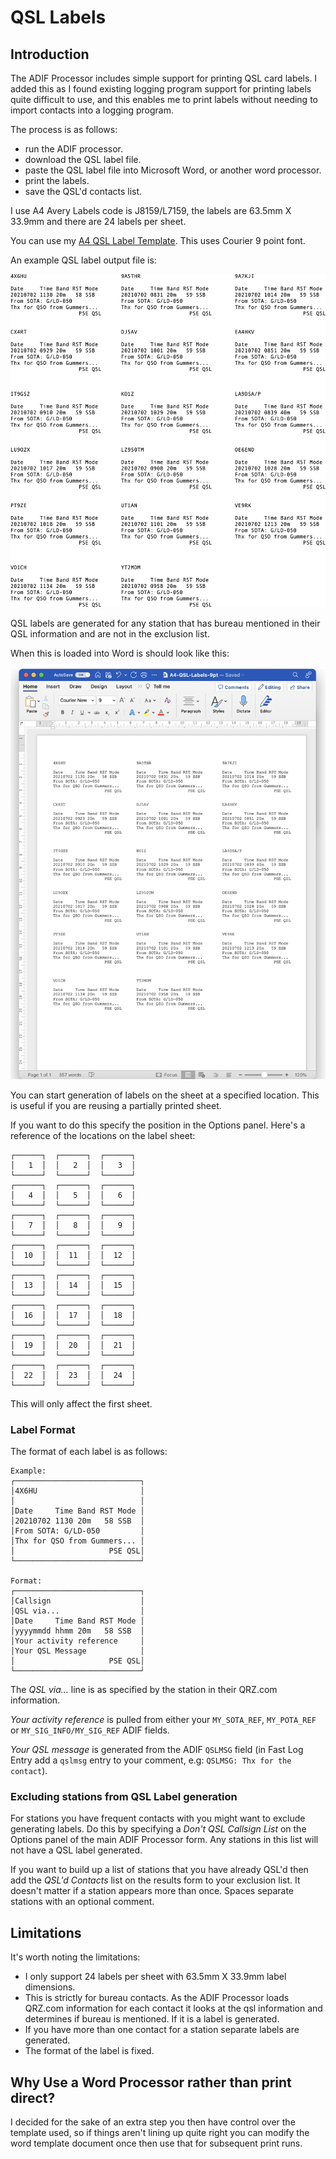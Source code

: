 # QSL Labels

## Introduction

The ADIF Processor includes simple support for printing QSL 
card labels. I added this as I found existing logging program support
for printing labels quite difficult to use, and this enables me to 
print labels without needing to import contacts into a logging program.

The process is as follows:
 
 - run the ADIF processor.
 - download the QSL label file.
 - paste the QSL label file into Microsoft Word, or another word processor.
 - print the labels.
 - save the QSL'd contacts list.

I use A4 Avery Labels code is J8159/L7159, the labels are 
63.5mm X 33.9mm and there are 24 labels per sheet.

You can use my [A4 QSL Label Template](../files/A4-QSL-Labels-9pt.docx).
This uses Courier 9 point font.

An example QSL label output file is:

![QSL Labels Sample](../images/qsl-labels.png)

QSL labels are generated for any station that has bureau mentioned in their 
QSL information and are not in the exclusion list.

When this is loaded into Word is should look like this:

![Word QSL Printing](../images/word-qsl-printing.png)

You can start generation of labels on the sheet at a specified location.
This is useful if you are reusing a partially printed sheet.

If you want to do this specify the position in the Options panel.
Here's a reference of the locations on the label sheet:

```
┌──────┐  ┌──────┐  ┌──────┐
│   1  │  │   2  │  │   3  │  
└──────┘  └──────┘  └──────┘  
┌──────┐  ┌──────┐  ┌──────┐
│   4  │  │   5  │  │   6  │  
└──────┘  └──────┘  └──────┘  
┌──────┐  ┌──────┐  ┌──────┐
│   7  │  │   8  │  │   9  │  
└──────┘  └──────┘  └──────┘  
┌──────┐  ┌──────┐  ┌──────┐
│  10  │  │  11  │  │  12  │  
└──────┘  └──────┘  └──────┘  
┌──────┐  ┌──────┐  ┌──────┐
│  13  │  │  14  │  │  15  │  
└──────┘  └──────┘  └──────┘  
┌──────┐  ┌──────┐  ┌──────┐
│  16  │  │  17  │  │  18  │  
└──────┘  └──────┘  └──────┘  
┌──────┐  ┌──────┐  ┌──────┐
│  19  │  │  20  │  │  21  │  
└──────┘  └──────┘  └──────┘  
┌──────┐  ┌──────┐  ┌──────┐
│  22  │  │  23  │  │  24  │  
└──────┘  └──────┘  └──────┘  
```

This will only affect the first sheet.
### Label Format

The format of each label is as follows:

```
Example:
┌────────────────────────────┐
│4X6HU                       │
│                            │
│Date     Time Band RST Mode │
│20210702 1130 20m   58 SSB  │
│From SOTA: G/LD-050         │
│Thx for QSO from Gummers... │
│                     PSE QSL│
└────────────────────────────┘

Format:
┌────────────────────────────┐
│Callsign                    │
│QSL via...                  │
│Date     Time Band RST Mode │
│yyyymmdd hhmm 20m   58 SSB  │
│Your activity reference     │
│Your QSL Message            │
│                     PSE QSL│
└────────────────────────────┘
```

The _QSL via..._ line is as specified by the station in
their QRZ.com information.

_Your activity reference_ is pulled from either your `MY_SOTA_REF`, `MY_POTA_REF` or 
`MY_SIG_INFO/MY_SIG_REF` ADIF fields.

_Your QSL message_ is generated from the ADIF `QSLMSG` field 
(in Fast Log Entry add a `qslmsg` entry to your comment, e.g: `QSLMSG: Thx for the contact`).

### Excluding stations from QSL Label generation

For stations you have frequent contacts with you might want to exclude
generating labels. Do this by specifying a 
_Don't QSL Callsign List_ on the Options panel of the main ADIF Processor
form. Any stations in this list will not have a QSL label generated.

If you want to build up a list of stations that you have already QSL'd
then add the _QSL'd Contacts_ list on the results form to your 
exclusion list. It  doesn't matter if a station appears more than 
once. Spaces separate stations with an optional comment.

## Limitations

It's worth noting the limitations:

- I only support 24 labels per sheet with 63.5mm X 33.9mm label dimensions.
- This is strictly for bureau contacts. As the ADIF Processor loads QRZ.com information 
  for each contact it looks at the qsl information and determines if bureau
  is mentioned. If it is a label is generated.
- If you have more than one contact for a station separate labels are generated.
- The format of the label is fixed.

## Why Use a Word Processor rather than print direct?

I decided for the sake of an extra step you then have control over the template used, 
so if things aren't lining up quite right you can modify the word template
document once then use that for subsequent print runs.
